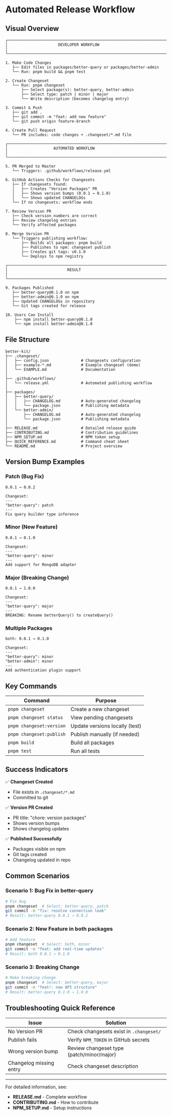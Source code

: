 # Automated Release Workflow

## Visual Overview

```
┌─────────────────────────────────────────────────────────────────────┐
│                      DEVELOPER WORKFLOW                              │
└─────────────────────────────────────────────────────────────────────┘

1. Make Code Changes
   ├── Edit files in packages/better-query or packages/better-admin
   └── Run: pnpm build && pnpm test

2. Create Changeset
   └── Run: pnpm changeset
       ├── Select package(s): better-query, better-admin
       ├── Select type: patch | minor | major
       └── Write description (becomes changelog entry)

3. Commit & Push
   ├── git add .
   ├── git commit -m "feat: add new feature"
   └── git push origin feature-branch

4. Create Pull Request
   └── PR includes: code changes + .changeset/*.md file

┌─────────────────────────────────────────────────────────────────────┐
│                    AUTOMATED WORKFLOW                                │
└─────────────────────────────────────────────────────────────────────┘

5. PR Merged to Master
   └── Triggers: .github/workflows/release.yml

6. GitHub Actions Checks for Changesets
   ├── If changesets found:
   │   ├── Creates "Version Packages" PR
   │   ├── Shows version bumps (0.0.1 → 0.1.0)
   │   └── Shows updated CHANGELOGs
   └── If no changesets: workflow ends

7. Review Version PR
   ├── Check version numbers are correct
   ├── Review changelog entries
   └── Verify affected packages

8. Merge Version PR
   └── Triggers publishing workflow:
       ├── Builds all packages: pnpm build
       ├── Publishes to npm: changeset publish
       ├── Creates git tags: v0.1.0
       └── Deploys to npm registry

┌─────────────────────────────────────────────────────────────────────┐
│                          RESULT                                      │
└─────────────────────────────────────────────────────────────────────┘

9. Packages Published
   ├── better-query@0.1.0 on npm
   ├── better-admin@0.1.0 on npm
   ├── Updated CHANGELOGs in repository
   └── Git tags created for release

10. Users Can Install
    ├── npm install better-query@0.1.0
    └── npm install better-admin@0.1.0
```

## File Structure

```
better-kit/
├── .changeset/
│   ├── config.json              # Changesets configuration
│   ├── example-*.md             # Example changeset (demo)
│   └── EXAMPLE.md               # Documentation
│
├── .github/workflows/
│   └── release.yml              # Automated publishing workflow
│
├── packages/
│   ├── better-query/
│   │   ├── CHANGELOG.md         # Auto-generated changelog
│   │   └── package.json         # Publishing metadata
│   └── better-admin/
│       ├── CHANGELOG.md         # Auto-generated changelog
│       └── package.json         # Publishing metadata
│
├── RELEASE.md                   # Detailed release guide
├── CONTRIBUTING.md              # Contribution guidelines
├── NPM_SETUP.md                 # NPM token setup
├── QUICK_REFERENCE.md           # Command cheat sheet
└── README.md                    # Project overview
```

## Version Bump Examples

### Patch (Bug Fix)
```
0.0.1 → 0.0.2

Changeset:
---
"better-query": patch
---
Fix query builder type inference
```

### Minor (New Feature)
```
0.0.1 → 0.1.0

Changeset:
---
"better-query": minor
---
Add support for MongoDB adapter
```

### Major (Breaking Change)
```
0.0.1 → 1.0.0

Changeset:
---
"better-query": major
---
BREAKING: Rename betterQuery() to createQuery()
```

### Multiple Packages
```
both: 0.0.1 → 0.1.0

Changeset:
---
"better-query": minor
"better-admin": minor
---
Add authentication plugin support
```

## Key Commands

| Command | Purpose |
|---------|---------|
| `pnpm changeset` | Create a new changeset |
| `pnpm changeset status` | View pending changesets |
| `pnpm changeset:version` | Update versions locally (test) |
| `pnpm changeset:publish` | Publish manually (if needed) |
| `pnpm build` | Build all packages |
| `pnpm test` | Run all tests |

## Success Indicators

✅ **Changeset Created**
- File exists in `.changeset/*.md`
- Committed to git

✅ **Version PR Created**
- PR title: "chore: version packages"
- Shows version bumps
- Shows changelog updates

✅ **Published Successfully**
- Packages visible on npm
- Git tags created
- Changelog updated in repo

## Common Scenarios

### Scenario 1: Bug Fix in better-query
```bash
# Fix bug
pnpm changeset  # Select: better-query, patch
git commit -m "fix: resolve connection leak"
# Result: better-query 0.0.1 → 0.0.2
```

### Scenario 2: New Feature in both packages
```bash
# Add feature
pnpm changeset  # Select: both, minor
git commit -m "feat: add real-time updates"
# Result: both 0.0.1 → 0.1.0
```

### Scenario 3: Breaking Change
```bash
# Make breaking change
pnpm changeset  # Select: better-query, major
git commit -m "feat!: new API structure"
# Result: better-query 0.1.0 → 1.0.0
```

## Troubleshooting Quick Reference

| Issue | Solution |
|-------|----------|
| No Version PR | Check changesets exist in `.changeset/` |
| Publish fails | Verify `NPM_TOKEN` in GitHub secrets |
| Wrong version bump | Review changeset type (patch/minor/major) |
| Changelog missing entry | Check changeset description |

---

For detailed information, see:
- **RELEASE.md** - Complete workflow
- **CONTRIBUTING.md** - How to contribute
- **NPM_SETUP.md** - Setup instructions
